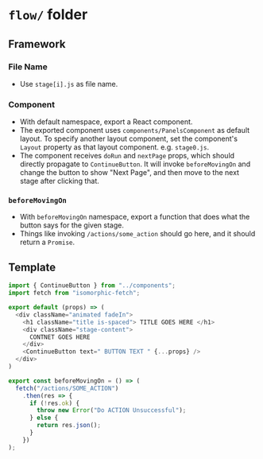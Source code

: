 # `flow/` folder

## Framework

### File Name
- Use `stage[i].js` as file name.

### Component
- With default namespace, export a React component.
- The exported component uses `components/PanelsComponent` as default layout. To specify another layout component, set the component's `Layout` property as that layout component. e.g. `stage0.js`.
- The component receives `doRun` and `nextPage` props, which should directly propagate to `ContinueButton`. It will invoke `beforeMovingOn` and change the button to show "Next Page", and then move to the next stage after clicking that.

### `beforeMovingOn`
- With `beforeMovingOn` namespace, export a function that does what the button says for the given stage.
- Things like invoking `/actions/some_action` should go here, and it should return a `Promise`.

## Template

```javascript
import { ContinueButton } from "../components";
import fetch from "isomorphic-fetch";

export default (props) => (
  <div className="animated fadeIn">
    <h1 className="title is-spaced"> TITLE GOES HERE </h1>
    <div className="stage-content">
      CONTNET GOES HERE
    </div>
    <ContinueButton text=" BUTTON TEXT " {...props} />
  </div>
)

export const beforeMovingOn = () => (
  fetch("/actions/SOME_ACTION")
    .then(res => {
      if (!res.ok) {
        throw new Error("Do ACTION Unsuccessful");
      } else {
        return res.json();
      }
    })
);
```
